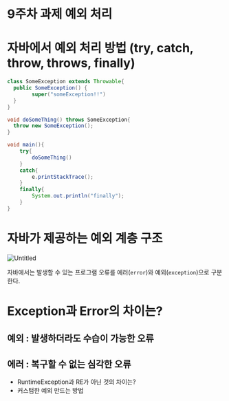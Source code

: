 # 9주차 과제 예외 처리

# 자바에서 예외 처리 방법 (try, catch, throw, throws, finally)

```java
class SomeException extends Throwable{
  public SomeException() {
		super("someException!!")
  }
}

void doSomeThing() throws SomeException{
  throw new SomeException();
}

void main(){
	try{
		doSomeThing()
	}
	catch{
		e.printStackTrace();
	}
	finally{
		System.out.println("finally");
	}
}
```

# 자바가 제공하는 예외 계층 구조

![Untitled](https://user-images.githubusercontent.com/39615281/170020190-4ee755c7-78b7-4072-af98-37511b1334de.png)

자바에서는 발생할 수 있는 프로그램 오류를 에러(`error`)와 예외(`exception`)으로 구분한다.

# Exception과 Error의 차이는?

## 예외 : 발생하더라도 수습이 가능한 오류

## 에러 : 복구할 수 없는 심각한 오류

- RuntimeException과 RE가 아닌 것의 차이는?
- 커스텀한 예외 만드는 방법
